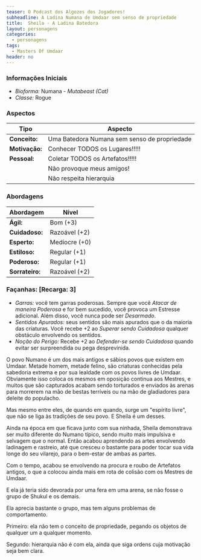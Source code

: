 ```yaml
---
teaser: O Podcast dos Algozes dos Jogadores!
subheadline: A Ladina Numana de Umdaar sem senso de propriedade
title:  Sheila - A Ladina Batedora
layout: personagens
categories:
  - personagens
tags:
  - Masters Of Umdaar 
header: no
---
```



### Informações Iniciais

+ _Bioforma:_ Numana - _Mutabeast (Cat)_
+ _Classe:_ Rogue

### Aspectos

| **Tipo**       | **Aspecto**                                                            |
|----------------|------------------------------------------------------------------------|
| __Conceito:__  | Uma Batedora Numana sem senso de propriedade                           |
| __Motivação:__ | Conhecer TODOS os Lugares!!!!!                                         |
| __Pessoal:__   | Coletar TODOS os Artefatos!!!!!                                        |
|                | Não provoque meus amigos!                                              |
|                | Não respeita hierarquia                                                |

### Abordagens

| **Abordagem**   | **Nível**     |
|-----------------|---------------|
| __Ágil:__       | Bom (+3)      |
| __Cuidadoso:__  | Razoável (+2) |
| __Esperto:__    | Medíocre (+0) |
| __Estiloso:__   | Regular (+1)  |
| __Poderoso:__   | Regular (+1)  |
| __Sorrateiro:__ | Razoável (+2) |

### Façanhas: [Recarga: 3]

+ _Garras:_ você tem garras poderosas. Sempre que você _Atacar de maneira Poderosa_ e for bem sucedido, você provoca um Estresse adicional. Além disso, você nunca pode ser _Desarmado_.
+ _Sentidos Apurados:_ seus sentidos são mais apurados que o da maioria das criaturas. Você recebe +2 ao _Superar sendo Cuidadosa_ qualquer obstáculo envolvendo os sentidos.
+ _Noção do Perigo:_ Recebe +2 ao _Defender-se sendo Cuidadosa_ quando evitar ser surpreendida ou pega desprevinida.


O povo Numano é um dos mais antigos e sábios povos que existem em Umdaar. Metade homem, metade felino, são criaturas conhecidas pela sabedoria extrema e por sua lealdade com os povos livres de Umdaar. Obviamente isso coloca os mesmos em oposição continua aos Mestres, e muitos que são capturados acabam sendo torturados e enviados às arenas para morrerem na mão de bestas terríveis ou na mão de gladiadores para deleite do populacho.

Mas mesmo entre eles, de quando em quando, surge um "espírito livre", que não se liga às tradições de seu povo. E Sheila é um desses.

Ainda na época em que ficava junto com sua ninhada, Sheila demonstrava ser muito diferente do Numano típico, sendo muito mais impulsiva e selvagem que o normal. Então acabou aprendendo as artes envolvendo ladinagem e rastreio, até que cresceu o bastante para poder tocar sua vida longe do seu vilarejo, para o bem-estar de ambas as partes.

Com o tempo, acabou se envolvendo na procura e roubo de Artefatos antigos, o que a colocou ainda mais em rota de colisão com os Mestres de Umdaar.

E ela já teria sido devorada por uma fera em uma arena, se não fosse o grupo de Shukul e os demais. 

Ela aprecia bastante o grupo, mas tem alguns problemas de comportamento. 

Primeiro: ela não tem o conceito de propriedade, pegando os objetos de qualquer um a qualquer momento. 

Segundo: hierarquia não é com ela, ainda que siga ordens cuja motivação seja bem clara.
